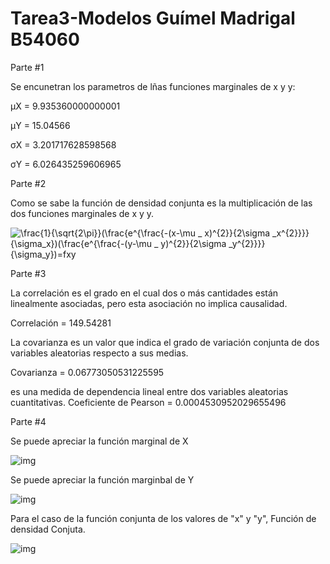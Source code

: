 # Tarea3-Modelos Guímel Madrigal B54060
Parte #1

Se encunetran los parametros de lñas funciones marginales de x y y:

μX =  9.935360000000001

μY =  15.04566

σX =  3.201717628598568

σY = 6.026435259606965

Parte #2

Como se sabe la función de densidad conjunta es la multiplicación de las dos funciones marginales de x y y.

<img src="https://latex.codecogs.com/gif.latex?\frac{1}{\sqrt{2\pi}}(\frac{e^{\frac{-(x-\mu&space;_&space;x)^{2}}{2\sigma&space;_x^{2}}}}{\sigma_x})(\frac{e^{\frac{-(y-\mu&space;_&space;y)^{2}}{2\sigma&space;_y^{2}}}}{\sigma_y})=fxy" title="\frac{1}{\sqrt{2\pi}}(\frac{e^{\frac{-(x-\mu _ x)^{2}}{2\sigma _x^{2}}}}{\sigma_x})(\frac{e^{\frac{-(y-\mu _ y)^{2}}{2\sigma _y^{2}}}}{\sigma_y})=fxy" /></a>


Parte #3

La correlación es el grado en el cual dos o más cantidades están linealmente asociadas, pero esta asociación no implica causalidad. 

Correlación =  149.54281

La covarianza es un valor que indica el grado de variación conjunta de dos variables aleatorias respecto a sus medias.

Covarianza =  0.06773050531225595

es una medida de dependencia lineal entre dos variables aleatorias cuantitativas.
Coeficiente de Pearson =  0.0004530952029655496

Parte #4

Se puede apreciar la función marginal de X

![img](https://github.com/guimelst/Tarea3-Modelos/blob/master/Funci%C3%B3n%20de%20densidad%20marginal%20X.png?raw=true)

Se puede apreciar la función marginbal de Y

![img](https://github.com/guimelst/Tarea3-Modelos/blob/master/Funci%C3%B3n%20de%20densidad%20marginal%20Y.png?raw=true)

Para el caso de la función conjunta de los valores de "x" y "y", Función de densidad Conjuta.

![img](https://github.com/guimelst/Tarea3-Modelos/blob/master/Funci%C3%B3n%20Densidad%20conjunta%20XY.png?raw=true)






